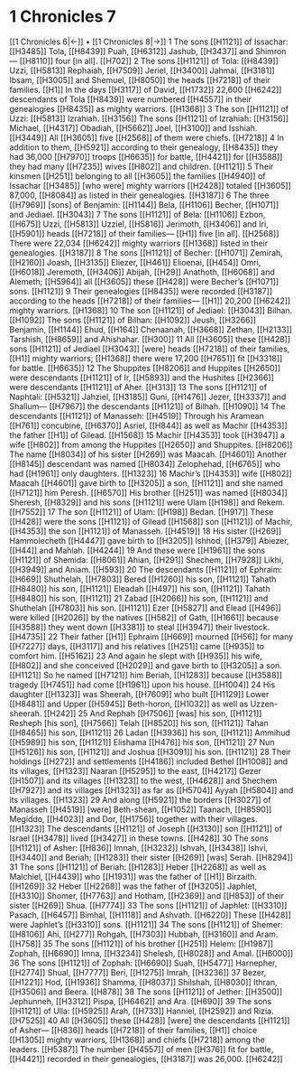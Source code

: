 # 1 Chronicles 7
[[1 Chronicles 6|←]] • [[1 Chronicles 8|→]]
1 The sons [[H1121]] of Issachar: [[H3485]] Tola, [[H8439]] Puah, [[H6312]] Jashub, [[H3437]] and Shimron— [[H8110]] four [in all]. [[H702]] 
2 The sons [[H1121]] of Tola: [[H8439]] Uzzi, [[H5813]] Rephaiah, [[H7509]] Jeriel, [[H3400]] Jahmai, [[H3181]] Ibsam, [[H3005]] and Shemuel, [[H8050]] the heads [[H7218]] of their families. [[H1]] In the days [[H3117]] of David, [[H1732]] 22,600 [[H6242]] descendants of Tola [[H8439]] were numbered [[H4557]] in their genealogies [[H8435]] as mighty warriors. [[H1368]] 
3 The son [[H1121]] of Uzzi: [[H5813]] Izrahiah. [[H3156]] The sons [[H1121]] of Izrahiah: [[H3156]] Michael, [[H4317]] Obadiah, [[H5662]] Joel, [[H3100]] and Isshiah. [[H3449]] All [[H3605]] five [[H2568]] of them were chiefs. [[H7218]] 
4 In addition to them, [[H5921]] according to their genealogy, [[H8435]] they had 36,000 [[H7970]] troops [[H6635]] for battle, [[H4421]] for [[H3588]] they had many [[H7235]] wives [[H802]] and children. [[H1121]] 
5 Their kinsmen [[H251]] belonging to all [[H3605]] the families [[H4940]] of Issachar [[H3485]] [who were] mighty warriors [[H2428]] totaled [[H3605]] 87,000, [[H8084]] as listed in their genealogies. [[H3187]] 
6 The three [[H7969]] [sons] of Benjamin: [[H1144]] Bela, [[H1106]] Becher, [[H1071]] and Jediael. [[H3043]] 
7 The sons [[H1121]] of Bela: [[H1106]] Ezbon, [[H675]] Uzzi, [[H5813]] Uzziel, [[H5816]] Jerimoth, [[H3406]] and Iri, [[H5901]] heads [[H7218]] of their families— [[H1]] five [in all]. [[H2568]] There were 22,034 [[H6242]] mighty warriors [[H1368]] listed in their genealogies. [[H3187]] 
8 The sons [[H1121]] of Becher: [[H1071]] Zemirah, [[H2160]] Joash, [[H3135]] Eliezer, [[H461]] Elioenai, [[H454]] Omri, [[H6018]] Jeremoth, [[H3406]] Abijah, [[H29]] Anathoth, [[H6068]] and Alemeth; [[H5964]] all [[H3605]] these [[H428]] were Becher’s [[H1071]] sons. [[H1121]] 
9 Their genealogies [[H8435]] were recorded [[H3187]] according to the heads [[H7218]] of their families— [[H1]] 20,200 [[H6242]] mighty warriors. [[H1368]] 
10 The son [[H1121]] of Jediael: [[H3043]] Bilhan. [[H1092]] The sons [[H1121]] of Bilhan: [[H1092]] Jeush, [[H3266]] Benjamin, [[H1144]] Ehud, [[H164]] Chenaanah, [[H3668]] Zethan, [[H2133]] Tarshish, [[H8659]] and Ahishahar. [[H300]] 
11 All [[H3605]] these [[H428]] sons [[H1121]] of Jediael [[H3043]] [were] heads [[H7218]] of their families, [[H1]] mighty warriors; [[H1368]] there were 17,200 [[H7651]] fit [[H3318]] for battle. [[H6635]] 
12 The Shuppites [[H8206]] and Huppites [[H2650]] were descendants [[H1121]] of Ir, [[H5893]] and the Hushites [[H2366]] were descendants [[H1121]] of Aher. [[H313]] 
13 The sons [[H1121]] of Naphtali: [[H5321]] Jahziel, [[H3185]] Guni, [[H1476]] Jezer, [[H3337]] and Shallum— [[H7967]] the descendants [[H1121]] of Bilhah. [[H1090]] 
14 The descendants [[H1121]] of Manasseh: [[H4519]] Through his Aramean [[H761]] concubine, [[H6370]] Asriel, [[H844]] as well as Machir [[H4353]] the father [[H1]] of Gilead. [[H1568]] 
15 Machir [[H4353]] took [[H3947]] a wife [[H802]] from among the Huppites [[H2650]] and Shuppites. [[H8206]] The name [[H8034]] of his sister [[H269]] was Maacah. [[H4601]] Another [[H8145]] descendant was named [[H8034]] Zelophehad, [[H6765]] who had [[H1961]] only daughters. [[H1323]] 
16 Machir’s [[H4353]] wife [[H802]] Maacah [[H4601]] gave birth to [[H3205]] a son, [[H1121]] and she named [[H7121]] him Peresh. [[H6570]] His brother [[H251]] was named [[H8034]] Sheresh, [[H8329]] and his sons [[H1121]] were Ulam [[H198]] and Rekem. [[H7552]] 
17 The son [[H1121]] of Ulam: [[H198]] Bedan. [[H917]] These [[H428]] were the sons [[H1121]] of Gilead [[H1568]] son [[H1121]] of Machir, [[H4353]] the son [[H1121]] of Manasseh. [[H4519]] 
18 His sister [[H269]] Hammolecheth [[H4447]] gave birth to [[H3205]] Ishhod, [[H379]] Abiezer, [[H44]] and Mahlah. [[H4244]] 
19 And these were [[H1961]] the sons [[H1121]] of Shemida: [[H8061]] Ahian, [[H291]] Shechem, [[H7928]] Likhi, [[H3949]] and Aniam. [[H593]] 
20 The descendants [[H1121]] of Ephraim: [[H669]] Shuthelah, [[H7803]] Bered [[H1260]] his son, [[H1121]] Tahath [[H8480]] his son, [[H1121]] Eleadah [[H497]] his son, [[H1121]] Tahath [[H8480]] his son, [[H1121]] 
21 Zabad [[H2066]] his son, [[H1121]] and Shuthelah [[H7803]] his son. [[H1121]] Ezer [[H5827]] and Elead [[H496]] were killed [[H2026]] by the natives [[H582]] of Gath, [[H1661]] because [[H3588]] they went down [[H3381]] to steal [[H3947]] their livestock. [[H4735]] 
22 Their father [[H1]] Ephraim [[H669]] mourned [[H56]] for many [[H7227]] days, [[H3117]] and his relatives [[H251]] came [[H935]] to comfort him. [[H5162]] 
23 And again he slept with [[H935]] his wife, [[H802]] and she conceived [[H2029]] and gave birth to [[H3205]] a son. [[H1121]] So he named [[H7121]] him Beriah, [[H1283]] because [[H3588]] tragedy [[H7451]] had come [[H1961]] upon his house. [[H1004]] 
24 His daughter [[H1323]] was Sheerah, [[H7609]] who built [[H1129]] Lower [[H8481]] and Upper [[H5945]] Beth-horon, [[H1032]] as well as Uzzen-sheerah. [[H242]] 
25 And Rephah [[H7506]] [was] his son, [[H1121]] Resheph [his son], [[H7566]] Telah [[H8520]] his son, [[H1121]] Tahan [[H8465]] his son, [[H1121]] 
26 Ladan [[H3936]] his son, [[H1121]] Ammihud [[H5989]] his son, [[H1121]] Elishama [[H476]] his son, [[H1121]] 
27 Nun [[H5126]] his son, [[H1121]] and Joshua [[H3091]] his son. [[H1121]] 
28 Their holdings [[H272]] and settlements [[H4186]] included  Bethel [[H1008]] and its villages, [[H1323]] Naaran [[H5295]] to the east, [[H4217]] Gezer [[H1507]] and its villages [[H1323]] to the west, [[H4628]] and Shechem [[H7927]] and its villages [[H1323]] as far as [[H5704]] Ayyah [[H5804]] and its villages. [[H1323]] 
29 And along [[H5921]] the borders [[H3027]] of Manasseh [[H4519]] [were]  Beth-shean, [[H1052]] Taanach, [[H8590]] Megiddo, [[H4023]] and Dor, [[H1756]] together with their villages. [[H1323]] The descendants [[H1121]] of Joseph [[H3130]] son [[H1121]] of Israel [[H3478]] lived [[H3427]] in these towns. [[H428]] 
30 The sons [[H1121]] of Asher: [[H836]] Imnah, [[H3232]] Ishvah, [[H3438]] Ishvi, [[H3440]] and Beriah; [[H1283]] their sister [[H269]] [was] Serah. [[H8294]] 
31 The sons [[H1121]] of Beriah: [[H1283]] Heber [[H2268]] as well as Malchiel, [[H4439]] who [[H1931]] was the father of [[H1]] Birzaith. [[H1269]] 
32 Heber [[H2268]] was the father of [[H3205]] Japhlet, [[H3310]] Shomer, [[H7763]] and Hotham, [[H2369]] and [[H853]] of their sister [[H269]] Shua. [[H7774]] 
33 The sons [[H1121]] of Japhlet: [[H3310]] Pasach, [[H6457]] Bimhal, [[H1118]] and Ashvath. [[H6220]] These [[H428]] were Japhlet’s [[H3310]] sons. [[H1121]] 
34 The sons [[H1121]] of Shemer: [[H8106]] Ahi, [[H277]] Rohgah, [[H7303]] Hubbah, [[H3160]] and Aram. [[H758]] 
35 The sons [[H1121]] of his brother [[H251]] Helem: [[H1987]] Zophah, [[H6690]] Imna, [[H3234]] Shelesh, [[H8028]] and Amal. [[H6000]] 
36 The sons [[H1121]] of Zophah: [[H6690]] Suah, [[H5477]] Harnepher, [[H2774]] Shual, [[H7777]] Beri, [[H1275]] Imrah, [[H3236]] 
37 Bezer, [[H1221]] Hod, [[H1936]] Shamma, [[H8037]] Shilshah, [[H8030]] Ithran, [[H3506]] and Beera. [[H878]] 
38 The sons [[H1121]] of Jether: [[H3500]] Jephunneh, [[H3312]] Pispa, [[H6462]] and Ara. [[H690]] 
39 The sons [[H1121]] of Ulla: [[H5925]] Arah, [[H733]] Hanniel, [[H2592]] and Rizia. [[H7525]] 
40 All [[H3605]] these [[H428]] [were] the descendants [[H1121]] of Asher— [[H836]] heads [[H7218]] of their families, [[H1]] choice [[H1305]] mighty warriors, [[H1368]] and chiefs [[H7218]] among the leaders. [[H5387]] The number [[H4557]] of men [[H376]] fit for battle, [[H4421]] recorded in their genealogies, [[H3187]] was 26,000. [[H6242]] 
